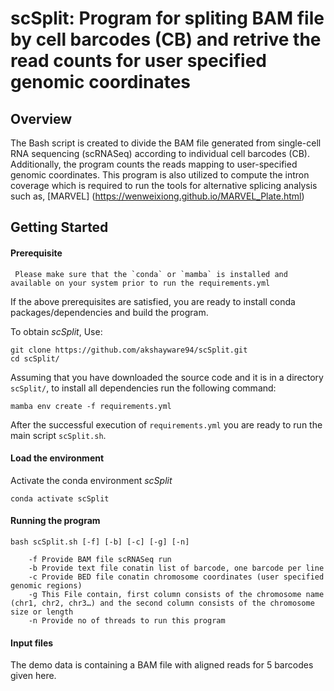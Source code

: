 # scSplit: Program for spliting BAM file by cell barcodes (CB) and retrive the read counts for user specified genomic coordinates
## Overview

The Bash script is created to divide the BAM file generated from single-cell RNA sequencing (scRNASeq) according to individual cell barcodes (CB). Additionally, the program counts the reads mapping to user-specified genomic coordinates.
This program is also utilized to compute the intron coverage which is required to run the tools for alternative splicing analysis such as, [MARVEL] (https://wenweixiong.github.io/MARVEL_Plate.html)

## Getting Started

#### Prerequisite
  ```
   Please make sure that the `conda` or `mamba` is installed and available on your system prior to run the requirements.yml
  ```
If the above prerequisites are satisfied, you are ready to install conda packages/dependencies and build the program.

To obtain *scSplit*, Use: <br />
```
git clone https://github.com/akshayware94/scSplit.git
cd scSplit/
```
Assuming that you have downloaded the source code and it is in a directory `scSplit/`, to install all dependencies run the following command: <br />

```
mamba env create -f requirements.yml
```
After the successful execution of `requirements.yml` you are ready to run the main script `scSplit.sh`.

#### Load the environment
Activate the conda environment *scSplit* <br />

```
conda activate scSplit
```

#### Running the program

```
bash scSplit.sh [-f] [-b] [-c] [-g] [-n]

	-f Provide BAM file scRNASeq run
	-b Provide text file conatin list of barcode, one barcode per line
	-c Provide BED file conatin chromosome coordinates (user specified genomic regions)
	-g This File contain, first column consists of the chromosome name (chr1, chr2, chr3…) and the second column consists of the chromosome size or length
	-n Provide no of threads to run this program

```

#### Input files

The demo data is containing a BAM file with aligned reads for 5 barcodes given here.

